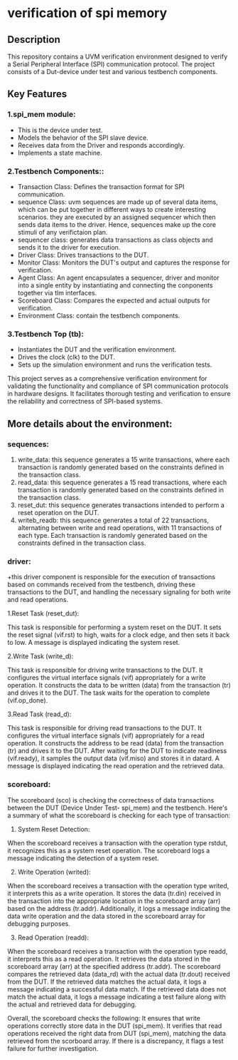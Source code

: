 # verification of spi memory

## Description
This repository contains a UVM verification environment designed to verify a Serial Peripheral Interface (SPI) communication protocol. The project consists of a Dut-device under test and various testbench components.

## Key Features

### 1.spi_mem module:
  + This is the device under test.
  + Models the behavior of the SPI slave device.
  + Receives data from the Driver and responds accordingly.
  + Implements a state machine.
    
### 2.Testbench Components::
  + Transaction Class: Defines the transaction format for SPI communication.
  + sequence Class: uvm sequences are made up of several data items, which can be put together in different ways to create interesting scenarios.
    they are executed by an assigned sequencer which then sends data items to the driver. Hence, sequences make up the core stimuli of any verifictaion plan.
  + sequencer class: generates data transactions as class objects and sends it to the driver for execution.
  + Driver Class: Drives transactions to the DUT.
  + Monitor Class: Monitors the DUT's output and captures the response for verification.
  + Agent Class: An agent encapsulates a sequencer, driver and monitor into a single entity by instantiating and connecting the conponents together via tlm interfaces.
  + Scoreboard Class: Compares the expected and actual outputs for verification.
  + Environment Class: contain the testbench components.
    
### 3.Testbench Top (tb):
  + Instantiates the DUT and the verification environment.
  + Drives the clock (clk) to the DUT.
  + Sets up the simulation environment and runs the verification tests.
    
This project serves as a comprehensive verification environment for validating the functionality and compliance of SPI communication protocols in hardware designs. It facilitates thorough testing and verification to ensure the reliability and correctness of SPI-based systems.


## More details about the environment:

### sequences:
1. write_data: this sequence generates a 15 write transactions, where each transaction is randomly generated based on the constraints defined in the transaction class.
2. read_data: this sequence generates a 15 read transactions, where each transaction is randomly generated based on the constraints defined in the transaction class.
3. reset_dut: this sequence generates transactions intended to perform a reset operation on the DUT.
4. writeb_readb: this sequence generates a total of 22 transactions, alternating between write and read operations, with 11 transactions of each type. Each transaction is randomly generated based on the constraints defined in the transaction class.

### driver:
+this driver component is responsible for the execution of transactions based on commands received from the testbench, driving these transactions to the DUT, and handling the necessary signaling for both write and read operations.

1.Reset Task (reset_dut):

This task is responsible for performing a system reset on the DUT.
It sets the reset signal (vif.rst) to high, waits for a clock edge, and then sets it back to low.
A message is displayed indicating the system reset.

2.Write Task (write_d):

This task is responsible for driving write transactions to the DUT.
It configures the virtual interface signals (vif) appropriately for a write operation.
It constructs the data to be written (data) from the transaction (tr) and drives it to the DUT.
The task waits for the operation to complete (vif.op_done).

3.Read Task (read_d):

This task is responsible for driving read transactions to the DUT.
It configures the virtual interface signals (vif) appropriately for a read operation.
It constructs the address to be read (data) from the transaction (tr) and drives it to the DUT.
After waiting for the DUT to indicate readiness (vif.ready), it samples the output data (vif.miso) and stores it in datard.
A message is displayed indicating the read operation and the retrieved data.


### scoreboard:

The scoreboard (sco) is checking the correctness of data transactions between the DUT (Device Under Test- spi_mem) and the testbench. Here's a summary of what the scoreboard is checking for each type of transaction:

1. System Reset Detection:

When the scoreboard receives a transaction with the operation type rstdut, it recognizes this as a system reset operation.
The scoreboard logs a message indicating the detection of a system reset.

2. Write Operation (writed):

When the scoreboard receives a transaction with the operation type writed, it interprets this as a write operation.
It stores the data (tr.din) received in the transaction into the appropriate location in the scoreboard array (arr) based on the address (tr.addr).
Additionally, it logs a message indicating the data write operation and the data stored in the scoreboard array for debugging purposes.

3. Read Operation (readd):

When the scoreboard receives a transaction with the operation type readd, it interprets this as a read operation.
It retrieves the data stored in the scoreboard array (arr) at the specified address (tr.addr).
The scoreboard compares the retrieved data (data_rd) with the actual data (tr.dout) received from the DUT.
If the retrieved data matches the actual data, it logs a message indicating a successful data match.
If the retrieved data does not match the actual data, it logs a message indicating a test failure along with the actual and retrieved data for debugging.

Overall, the scoreboard checks the following:
It ensures that write operations correctly store data in the DUT (spi_mem).
It verifies that read operations received the right data from DUT (spi_mem), matching the data retrieved from the scorboard array. If there is a discrepancy, it flags a test failure for further investigation.

   
